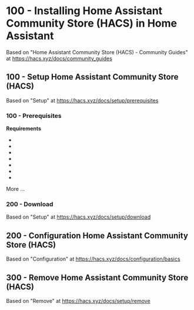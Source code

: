 # 100 - Installing Home Assistant Community Store (HACS) in Home Assistant

Based on "Home Assistant Community Store (HACS) - Community Guides" at https://hacs.xyz/docs/community_guides 

## 100 - Setup Home Assistant Community Store (HACS)

Based on "Setup" at https://hacs.xyz/docs/setup/prerequisites

### 100 - Prerequisites

**Requirements**

- 
-
-
-
-
-
-

More ...

### 200 - Download

Based on "Setup" at https://hacs.xyz/docs/setup/download


## 200 - Configuration Home Assistant Community Store (HACS)

Based on "Configuration" at https://hacs.xyz/docs/configuration/basics



## 300 - Remove Home Assistant Community Store (HACS)

Based on "Remove" at https://hacs.xyz/docs/setup/remove
